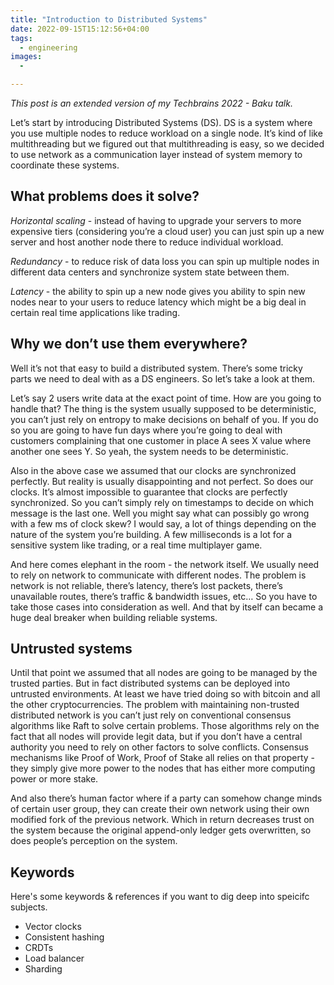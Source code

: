 ```yaml
---
title: "Introduction to Distributed Systems"
date: 2022-09-15T15:12:56+04:00
tags:
  - engineering
images:
  - 

---
```


*This post is an extended version of my Techbrains 2022 - Baku talk.*

Let’s start by introducing Distributed Systems (DS). DS is a system where you use multiple nodes to reduce workload on a single node. It’s kind of like multithreading but we figured out that multithreading is easy, so we decided to use network as a communication layer instead of system memory to coordinate these systems. 

## What problems does it solve?

*Horizontal scaling* - instead of having to upgrade your servers to more expensive tiers (considering you’re a cloud user) you can just spin up a new server and host another node there to reduce individual workload.

*Redundancy* - to reduce risk of data loss you can spin up multiple nodes in different data centers and synchronize system state between them.

*Latency* - the ability to spin up a new node gives you ability to spin new nodes near to your users to reduce latency which might be a big deal in certain real time applications like trading.

## Why we don’t use them everywhere?
Well it’s not that easy to build a distributed system. There’s some tricky parts we need to deal with as a DS engineers. So let’s take a look at them.

Let’s say 2 users write data at the exact point of time. How are you going to handle that? The thing is the system usually supposed to be deterministic, you can’t just rely on entropy to make decisions on behalf of you. If you do so you are going to have fun days where you’re going to deal with customers complaining that one customer in place A sees X value where another one sees Y. So yeah, the system needs to be deterministic.

Also in the above case we assumed that our clocks are synchronized perfectly. But reality is usually disappointing and not perfect. So does our clocks. It’s almost impossible to guarantee that clocks are perfectly synchronized. So you can’t simply rely on timestamps to decide on which message is the last one. Well you might say what can possibly go wrong with a few ms of clock skew? I would say, a lot of things depending on the nature of the system you’re building. A few milliseconds is a lot for a sensitive system like trading, or a real time multiplayer game.

And here comes elephant in the room - the network itself. We usually need to rely on network to communicate with different nodes. The problem is network is not reliable, there’s latency, there’s lost packets, there’s unavailable routes, there’s traffic & bandwidth issues, etc… So you have to take those cases into consideration as well. And that by itself can became a huge deal breaker when building reliable systems.

## Untrusted systems
Until that point we assumed that all nodes are going to be managed by the trusted parties. But in fact distributed systems can be deployed into untrusted environments. At least we have tried doing so with bitcoin and all the other cryptocurrencies. The problem with maintaining non-trusted distributed network is you can’t just rely on conventional consensus algorithms like Raft to solve certain problems. Those algorithms rely on the fact that all nodes will provide legit data, but if you don’t have a central authority you need to rely on other factors to solve conflicts. Consensus mechanisms like Proof of Work, Proof of Stake all relies on that property - they simply give more power to the nodes that has either more computing power or more stake.

And also there’s human factor where if a party can somehow change minds of certain user group, they can create their own network using their own modified fork of the previous network. Which in return decreases trust on the system because the original append-only ledger gets overwritten, so does people’s perception on the system. 

## Keywords

Here's some keywords & references if you want to dig deep into speicifc subjects.

* Vector clocks
* Consistent hashing
* CRDTs
* Load balancer
* Sharding